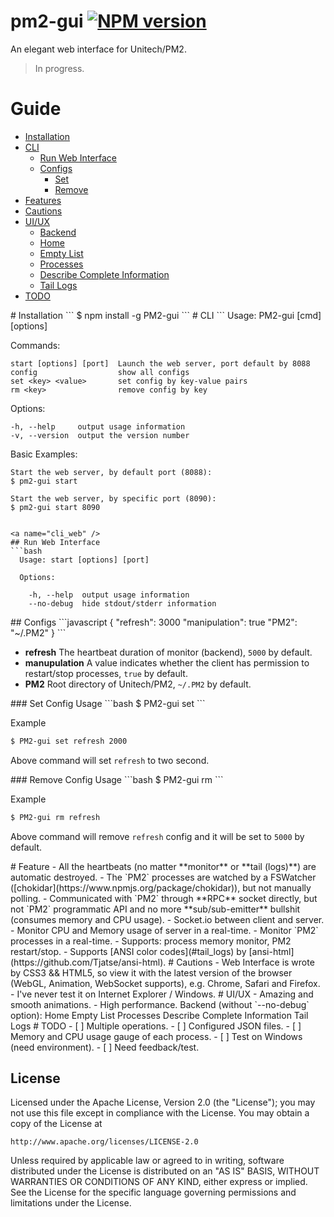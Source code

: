 pm2-gui [![NPM version](https://badge.fury.io/js/pm2-gui.svg)](http://badge.fury.io/js/pm2-gui)
=======

An elegant web interface for Unitech/PM2.

> In progress.

# Guide
- [Installation](#ins)
- [CLI](#cli)
  - [Run Web Interface](#cli_web)
  - [Configs](#cli_confs)
    - [Set](#cli_conf_set)
    - [Remove](#cli_conf_remove)
- [Features](#feats)
- [Cautions](#cauts)
- [UI/UX](#ui)
  - [Backend](#back)
  - [Home](#home)
  - [Empty List](#no_proc)
  - [Processes](#procs)
  - [Describe Complete Information](#info)
  - [Tail Logs](#tail_logs)
- [TODO](#todo)


<a name="ins" />
# Installation
```
$ npm install -g PM2-gui
```

<a name="cli" />
# CLI
```
  Usage: PM2-gui [cmd] [options]

  Commands:

    start [options] [port]  Launch the web server, port default by 8088
    config                  show all configs
    set <key> <value>       set config by key-value pairs
    rm <key>                remove config by key

  Options:

    -h, --help     output usage information
    -v, --version  output the version number

  Basic Examples:

    Start the web server, by default port (8088):
    $ pm2-gui start

    Start the web server, by specific port (8090):
    $ pm2-gui start 8090

```

<a name="cli_web" />
## Run Web Interface
```bash
  Usage: start [options] [port]

  Options:

    -h, --help  output usage information
    --no-debug  hide stdout/stderr information
```

<a name="cli_confs" />
## Configs
```javascript
{
  "refresh": 3000
  "manipulation": true
  "PM2": "~/.PM2"
}
```

- **refresh** The heartbeat duration of monitor (backend), `5000` by default.
- **manupulation** A value indicates whether the client has permission to restart/stop processes, `true` by default.
- **PM2** Root directory of Unitech/PM2, `~/.PM2` by default.

<a name="cli_conf_set">
### Set Config
Usage
```bash
$ PM2-gui set <key> <value>
```

Example
```bash
$ PM2-gui set refresh 2000
```

Above command will set `refresh` to two second.

<a name="cli_conf_remove">
### Remove Config
Usage
```bash
$ PM2-gui rm <key>
```

Example
```bash
$ PM2-gui rm refresh
```

Above command will remove `refresh` config and it will be set to `5000` by default.


<a name="feats" />
# Feature
- All the heartbeats (no matter **monitor** or **tail (logs)**) are automatic destroyed.
- The `PM2` processes are watched by a FSWatcher ([chokidar](https://www.npmjs.org/package/chokidar)), but not manually polling.
- Communicated with `PM2` through **RPC** socket directly, but not `PM2` programmatic API and no more **sub/sub-emitter** bullshit (consumes memory and CPU usage).
- Socket.io between client and server.
- Monitor CPU and Memory usage of server in a real-time.
- Monitor `PM2` processes in a real-time.
- Supports: process memory monitor, PM2 restart/stop.
- Supports [ANSI color codes](#tail_logs) by [ansi-html](https://github.com/Tjatse/ansi-html).

<a name="cauts" />
# Cautions
- Web Interface is wrote by CSS3 && HTML5, so view it with the latest version of the browser (WebGL, Animation, WebSocket supports), e.g. Chrome, Safari and Firefox.
- I've never test it on Internet Explorer / Windows.

<a name="ui" />
# UI/UX
- Amazing and smooth animations.
- High performance.

<a name="back" />
Backend (without `--no-debug` option):

<a name="home" />
Home

<a name="no_proc" />
Empty List

<a name="procs" />
Processes

<a name="info" />
Describe Complete Information

<a name="tail_logs" />
Tail Logs

<a name="todo" />
# TODO
- [ ] Multiple operations.
- [ ] Configured JSON files.
- [ ] Memory and CPU usage gauge of each process.
- [ ] Test on Windows (need environment).
- [ ] Need feedback/test.


## License
Licensed under the Apache License, Version 2.0 (the "License");
you may not use this file except in compliance with the License.
You may obtain a copy of the License at

    http://www.apache.org/licenses/LICENSE-2.0

Unless required by applicable law or agreed to in writing, software
distributed under the License is distributed on an "AS IS" BASIS,
WITHOUT WARRANTIES OR CONDITIONS OF ANY KIND, either express or implied.
See the License for the specific language governing permissions and
limitations under the License.


